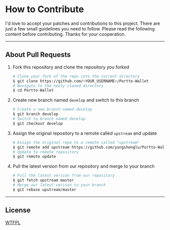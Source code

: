 # How to Contribute

I'd love to accept your patches and contributions to this project. There are just a few small guidelines you need to follow. Please read the following content before contributing. Thanks for your cooperation.

---

## About Pull Requests

1. Fork this repository and clone the repository you forked
   ```bash
   # Clone your fork of the repo into the current directory
   $ git clone https://github.com/<YOUR_USERNAME>/Portto-Wallet
   # Navigate to the newly cloned directory
   $ cd Portto-Wallet
   ```
2. Create new branch named `develop` and switch to this branch
   ```bash
   # Create a new branch named develop
   $ git branch develop
   # Switch to branch named develop
   $ git checkout develop
   ```
3. Assign the original repository to a remote called `upstream` and update
   ```bash
   # Assign the original repo to a remote called "upstream"
   $ git remote add upstream https://github.com/yungshenglu/Portto-Wallet
   # Update to remote repository
   $ git remote update
   ```
4. Pull the latest version from our repository and merge to your branch
   ```bash
   # Pull the latest version from our repository
   $ git fetch upstream master
   # Merge our latest version to your branch
   $ git rebase upstream/master
   ```

---

## License

[WTFPL](LICENSE)
